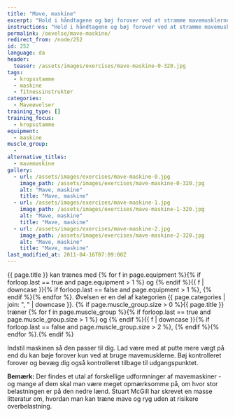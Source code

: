 ```yaml
---
title: "Mave, maskine"
excerpt: "Hold i håndtagene og bøj forover ved at stramme mavemusklerne. Kontrolleret tilbage til udgangspunktet."
instructions: "Hold i håndtagene og bøj forover ved at stramme mavemusklerne. Kontrolleret tilbage til udgangspunktet."
permalink: /oevelse/mave-maskine/
redirect_from: /node/252
id: 252
language: da
header:
  teaser: /assets/images/exercises/mave-maskine-0-320.jpg
tags:
  - kropsstamme
  - maskine
  - fitnessinstruktør
categories:
  - Maveøvelser
training_type: []
training_focus:
  - kropsstamme
equipment:
  - maskine
muscle_group:
  -
alternative_titles:
  - mavemaskine
gallery:
  - url: /assets/images/exercises/mave-maskine-0.jpg
    image_path: /assets/images/exercises/mave-maskine-0-320.jpg
    alt: "Mave, maskine"
    title: "Mave, maskine"
  - url: /assets/images/exercises/mave-maskine-1.jpg
    image_path: /assets/images/exercises/mave-maskine-1-320.jpg
    alt: "Mave, maskine"
    title: "Mave, maskine"
  - url: /assets/images/exercises/mave-maskine-2.jpg
    image_path: /assets/images/exercises/mave-maskine-2-320.jpg
    alt: "Mave, maskine"
    title: "Mave, maskine"
last_modified_at: 2011-04-16T07:09:00Z
---
```


{{ page.title }} kan trænes med {% for f in page.equipment %}{% if forloop.last == true and page.equipment > 1 %} og {% endif %}{{ f | downcase  }}{% if forloop.last == false and page.equipment > 1 %}, {% endif %}{% endfor %}. Øvelsen er en del af kategorien {{ page.categories | join: ", " | downcase }}. {% if page.muscle_group.size > 0 %}{{ page.title }} træner {% for f in page.muscle_group %}{% if forloop.last == true and page.muscle_group.size > 1 %} og {% endif %}{{ f | downcase }}{% if forloop.last == false and page.muscle_group.size > 2 %}, {% endif %}{% endfor %}.{% endif %}

Indstil maskinen så den passer til dig. Lad være med at putte mere vægt på end du kan bøje forover kun ved at bruge mavemusklerne. Bøj kontrolleret forover og bevæg dig også kontrolleret tilbage til udgangspunktet.

**Bemærk:** Der findes et utal af forskellige udformninger af mavemaskiner - og mange af dem skal man være meget opmærksomme på, om hvor stor belastningen er på den nedre lænd. Stuart McGill har skrevet en masse litteratur om, hvordan man kan træne mave og ryg uden at risikere overbelastning.
